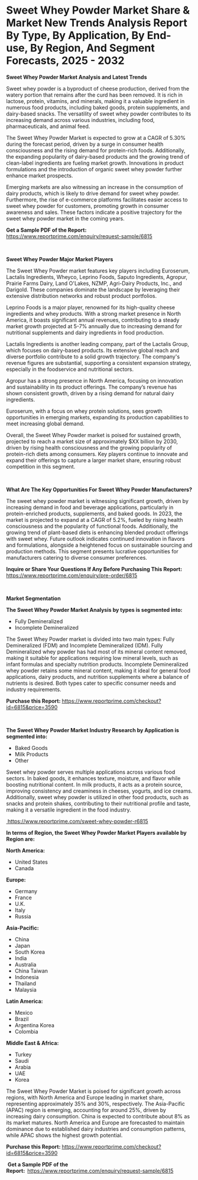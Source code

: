 <p><h1>Sweet Whey Powder Market Share & Market New Trends Analysis Report By Type, By Application, By End-use, By Region, And Segment Forecasts, 2025 - 2032</h1></p><p><strong>Sweet Whey Powder Market Analysis and Latest Trends</strong></p>
<p><p>Sweet whey powder is a byproduct of cheese production, derived from the watery portion that remains after the curd has been removed. It is rich in lactose, protein, vitamins, and minerals, making it a valuable ingredient in numerous food products, including baked goods, protein supplements, and dairy-based snacks. The versatility of sweet whey powder contributes to its increasing demand across various industries, including food, pharmaceuticals, and animal feed.</p><p>The Sweet Whey Powder Market is expected to grow at a CAGR of 5.30% during the forecast period, driven by a surge in consumer health consciousness and the rising demand for protein-rich foods. Additionally, the expanding popularity of dairy-based products and the growing trend of clean-label ingredients are fueling market growth. Innovations in product formulations and the introduction of organic sweet whey powder further enhance market prospects. </p><p>Emerging markets are also witnessing an increase in the consumption of dairy products, which is likely to drive demand for sweet whey powder. Furthermore, the rise of e-commerce platforms facilitates easier access to sweet whey powder for customers, promoting growth in consumer awareness and sales. These factors indicate a positive trajectory for the sweet whey powder market in the coming years.</p></p>
<p><strong>Get a Sample PDF of the Report:&nbsp;</strong> <a href="https://www.reportprime.com/enquiry/request-sample/6815?utm_campaign=4439&utm_medium=2&utm_source=Github&utm_content=ia&utm_term=16052025&utm_id=sweet-whey-powder">https://www.reportprime.com/enquiry/request-sample/6815</a></p>
<p>&nbsp;</p>
<p><strong>Sweet Whey Powder Major Market Players</strong></p>
<p><p>The Sweet Whey Powder market features key players including Euroserum, Lactalis Ingredients, Wheyco, Leprino Foods, Saputo Ingredients, Agropur, Prairie Farms Dairy, Land O'Lakes, NZMP, Agri-Dairy Products, Inc., and Darigold. These companies dominate the landscape by leveraging their extensive distribution networks and robust product portfolios.</p><p>Leprino Foods is a major player, renowned for its high-quality cheese ingredients and whey products. With a strong market presence in North America, it boasts significant annual revenues, contributing to a steady market growth projected at 5-7% annually due to increasing demand for nutritional supplements and dairy ingredients in food production.</p><p>Lactalis Ingredients is another leading company, part of the Lactalis Group, which focuses on dairy-based products. Its extensive global reach and diverse portfolio contribute to a solid growth trajectory. The company's revenue figures are substantial, supporting a consistent expansion strategy, especially in the foodservice and nutritional sectors.</p><p>Agropur has a strong presence in North America, focusing on innovation and sustainability in its product offerings. The company’s revenue has shown consistent growth, driven by a rising demand for natural dairy ingredients.</p><p>Euroserum, with a focus on whey protein solutions, sees growth opportunities in emerging markets, expanding its production capabilities to meet increasing global demand. </p><p>Overall, the Sweet Whey Powder market is poised for sustained growth, projected to reach a market size of approximately $XX billion by 2030, driven by rising health consciousness and the growing popularity of protein-rich diets among consumers. Key players continue to innovate and expand their offerings to capture a larger market share, ensuring robust competition in this segment.</p></p>
<p>&nbsp;</p>
<p><strong>What Are The Key Opportunities For Sweet Whey Powder Manufacturers?</strong></p>
<p><p>The sweet whey powder market is witnessing significant growth, driven by increasing demand in food and beverage applications, particularly in protein-enriched products, supplements, and baked goods. In 2023, the market is projected to expand at a CAGR of 5.2%, fueled by rising health consciousness and the popularity of functional foods. Additionally, the growing trend of plant-based diets is enhancing blended product offerings with sweet whey. Future outlook indicates continued innovation in flavors and formulations, alongside a heightened focus on sustainable sourcing and production methods. This segment presents lucrative opportunities for manufacturers catering to diverse consumer preferences.</p></p>
<p><strong>Inquire or Share Your Questions If Any Before Purchasing This Report:</strong> <a href="https://www.reportprime.com/enquiry/pre-order/6815?utm_campaign=4439&utm_medium=2&utm_source=Github&utm_content=ia&utm_term=16052025&utm_id=sweet-whey-powder">https://www.reportprime.com/enquiry/pre-order/6815</a></p>
<p>&nbsp;</p>
<p><strong>Market Segmentation</strong></p>
<p><strong>The Sweet Whey Powder Market Analysis by types is segmented into:</strong></p>
<p><ul><li>Fully Demineralized</li><li>Incomplete Demineralized</li></ul></p>
<p><p>The Sweet Whey Powder market is divided into two main types: Fully Demineralized (FDM) and Incomplete Demineralized (IDM). Fully Demineralized whey powder has had most of its mineral content removed, making it suitable for applications requiring low mineral levels, such as infant formulas and specialty nutrition products. Incomplete Demineralized whey powder retains some mineral content, making it ideal for general food applications, dairy products, and nutrition supplements where a balance of nutrients is desired. Both types cater to specific consumer needs and industry requirements.</p></p>
<p><strong>Purchase this Report:&nbsp;</strong><a href="https://www.reportprime.com/checkout?id=6815&price=3590&utm_campaign=4439&utm_medium=2&utm_source=Github&utm_content=ia&utm_term=16052025&utm_id=sweet-whey-powder">https://www.reportprime.com/checkout?id=6815&price=3590</a></p>
<p>&nbsp;</p>
<p><strong>The Sweet Whey Powder Market Industry Research by Application is segmented into:</strong></p>
<p><ul><li>Baked Goods</li><li>Milk Products</li><li>Other</li></ul></p>
<p><p>Sweet whey powder serves multiple applications across various food sectors. In baked goods, it enhances texture, moisture, and flavor while boosting nutritional content. In milk products, it acts as a protein source, improving consistency and creaminess in cheeses, yogurts, and ice creams. Additionally, sweet whey powder is utilized in other food products, such as snacks and protein shakes, contributing to their nutritional profile and taste, making it a versatile ingredient in the food industry.</p></p>
<p><a href="https://www.reportprime.com/sweet-whey-powder-r6815?utm_campaign=4439&utm_medium=2&utm_source=Github&utm_content=ia&utm_term=16052025&utm_id=sweet-whey-powder">&nbsp;https://www.reportprime.com/sweet-whey-powder-r6815</a></p>
<p><strong>In terms of Region, the Sweet Whey Powder Market Players available by Region are:</strong></p>
<p>
    <p> <strong> North America: </strong>
        <ul>
            <li>United States</li>
            <li>Canada</li>
        </ul>
        </p> 
    <p> <strong> Europe: </strong>
        <ul>
            <li>Germany</li>
            <li>France</li>
            <li>U.K.</li>
            <li>Italy</li>
            <li>Russia</li>
        </ul>
        </p> 
    <p> <strong> Asia-Pacific: </strong>
        <ul>
            <li>China</li>
            <li>Japan</li>
            <li>South Korea</li>
            <li>India</li>
            <li>Australia</li>
            <li>China Taiwan</li>
            <li>Indonesia</li>
            <li>Thailand</li>
            <li>Malaysia</li>
        </ul>
        </p> 
    <p> <strong> Latin America: </strong>
        <ul>
            <li>Mexico</li>
            <li>Brazil</li>
            <li>Argentina Korea</li>
            <li>Colombia</li>
        </ul>
        </p> 
    <p> <strong> Middle East & Africa: </strong>
        <ul>
            <li>Turkey</li>
            <li>Saudi</li>
            <li>Arabia</li>
            <li>UAE</li>
            <li>Korea</li>
        </ul>
    </p>
    </p>
<p><p>The Sweet Whey Powder Market is poised for significant growth across regions, with North America and Europe leading in market share, representing approximately 35% and 30%, respectively. The Asia-Pacific (APAC) region is emerging, accounting for around 25%, driven by increasing dairy consumption. China is expected to contribute about 8% as its market matures. North America and Europe are forecasted to maintain dominance due to established dairy industries and consumption patterns, while APAC shows the highest growth potential.</p></p>
<p><strong>Purchase this Report: </strong><a href="https://www.reportprime.com/checkout?id=6815&price=3590&utm_campaign=4439&utm_medium=2&utm_source=Github&utm_content=ia&utm_term=16052025&utm_id=sweet-whey-powder">https://www.reportprime.com/checkout?id=6815&price=3590</a></p>
<p>&nbsp;<strong>Get a Sample PDF of the Report:&nbsp;&nbsp;</strong><a href="https://www.reportprime.com/enquiry/request-sample/6815?utm_campaign=4439&utm_medium=2&utm_source=Github&utm_content=ia&utm_term=16052025&utm_id=sweet-whey-powder">https://www.reportprime.com/enquiry/request-sample/6815</a></p>
<p><strong></strong></p>
<p><p></p><p></p><p></p></p>